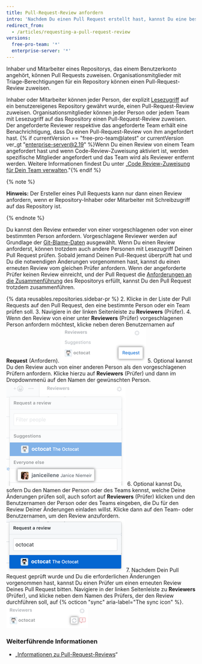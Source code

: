 ```yaml
---
title: Pull-Request-Review anfordern
intro: 'Nachdem Du einen Pull Request erstellt hast, kannst Du eine bestimmte Person bitten, die von Dir vorgeschlagenen Änderungen zu prüfen. Als Organisationsmitglied kannst Du den Review auch von einem bestimmten Team anfordern.'
redirect_from:
  - /articles/requesting-a-pull-request-review
versions:
  free-pro-team: '*'
  enterprise-server: '*'
---
```


Inhaber und Mitarbeiter eines Repositorys, das einem Benutzerkonto angehört, können Pull Requests zuweisen. Organisationsmitglieder mit Triage-Berechtigungen für ein Repository können einen Pull-Request-Review zuweisen.

Inhaber oder Mitarbeiter können jeder Person, der explizit [Lesezugriff](/articles/access-permissions-on-github) auf ein benutzereigenes Repository gewährt wurde, einen Pull-Request-Review zuweisen. Organisationsmitglieder können jeder Person oder jedem Team mit Lesezugriff auf das Repository einen Pull-Request-Review zuweisen. Der angeforderte Reviewer respektive das angeforderte Team erhält eine Benachrichtigung, dass Du einen Pull-Request-Review von ihm angefordert hast. {% if currentVersion == "free-pro-team@latest" or currentVersion ver_gt "enterprise-server@2.19" %}Wenn Du einen Review von einem Team angefordert hast und wenn Code-Review-Zuweisung aktiviert ist, werden spezifische Mitglieder angefordert und das Team wird als Reviewer entfernt werden. Weitere Informationen findest Du unter „[Code Review-Zuweisung für Dein Team verwalten](/github/setting-up-and-managing-organizations-and-teams/managing-code-review-assignment-for-your-team)."{% endif %}

{% note %}

**Hinweis:** Der Ersteller eines Pull Requests kann nur dann einen Review anfordern, wenn er Repository-Inhaber oder Mitarbeiter mit Schreibzugriff auf das Repository ist.

{% endnote %}

Du kannst den Review entweder von einer vorgeschlagenen oder von einer bestimmten Person anfordern. Vorgeschlagene Reviewer werden auf Grundlage der [Git-Blame-Daten](/articles/tracking-changes-in-a-file/) ausgewählt. Wenn Du einen Review anforderst, können trotzdem auch andere Personen mit Lesezugriff Deinen Pull Request prüfen. Sobald jemand Deinen Pull-Request überprüft hat und Du die notwendigen Änderungen vorgenommen hast, kannst du einen erneuten Review vom gleichen Prüfer anfordern. Wenn der angeforderte Prüfer keinen Review einreicht, und der Pull Request die [Anforderungen an die Zusammenführung](/articles/defining-the-mergeability-of-pull-requests) des Repositorys erfüllt, kannst Du den Pull Request trotzdem zusammenführen.

{% data reusables.repositories.sidebar-pr %}
2. Klicke in der Liste der Pull Requests auf den Pull Request, den eine bestimmte Person oder ein Team prüfen soll.
3. Navigiere in der linken Seitenleiste zu **Reviewers** (Prüfer).
4. Wenn den Review von einer unter **Reviewers** (Prüfer) vorgeschlagenen Person anfordern möchtest, klicke neben deren Benutzernamen auf **Request** (Anfordern). ![Symbol für Reviewer-Anforderung in der rechten Seitenleiste](/assets/images/help/pull_requests/request-suggested-review.png)
5. Optional kannst Du den Review auch von einer anderen Person als den vorgeschlagenen Prüfern anfordern. Klicke hierzu auf **Reviewers** (Prüfer) und dann im Dropdownmenü auf den Namen der gewünschten Person. ![Symbol für Reviewer-Einstellung in der rechten Seitenleiste](/assets/images/help/pull_requests/request-a-review-not-suggested.png)
6. Optional kannst Du, sofern Du den Namen der Person oder des Teams kennst, welche Deine Änderungen prüfen soll, auch sofort auf **Reviewers** (Prüfer) klicken und den Benutzernamen der Person oder des Teams eingeben, die Du für den Review Deiner Änderungen einladen willst. Klicke dann auf den Team- oder Benutzernamen, um den Review anzufordern. ![Feld zum Eingeben des Benutzernames eines Reviewers und Dropdown-Menü mit Namen des Reviewers](/assets/images/help/pull_requests/choose-pull-request-reviewer.png)
7. Nachdem Dein Pull Request geprüft wurde und Du die erforderlichen Änderungen vorgenommen hast, kannst Du einen Prüfer um einen erneuten Review Deines Pull Request bitten. Navigiere in der linken Seitenleiste zu **Reviewers** (Prüfer), und klicke neben dem Namen des Prüfers, der den Review durchführen soll, auf {% octicon "sync" aria-label="The sync icon" %}. ![Synchronisieren-Schaltfläche für erneuten Review in der rechten Seitenleiste](/assets/images/help/pull_requests/request-re-review.png)

### Weiterführende Informationen

- „[Informationen zu Pull-Request-Reviews](/articles/about-pull-request-reviews)“

